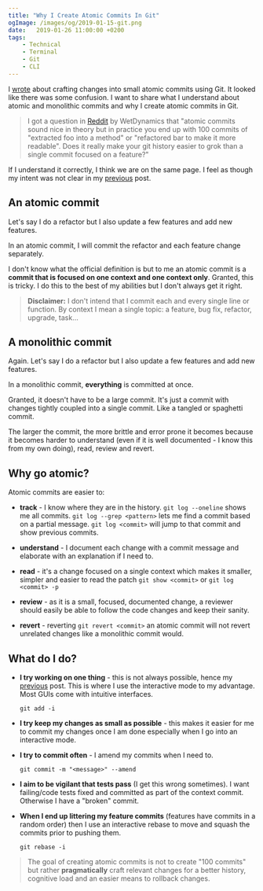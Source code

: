 ```yaml
---
title: "Why I Create Atomic Commits In Git"
ogImage: /images/og/2019-01-15-git.png
date:   2019-01-26 11:00:00 +0200
tags:
    - Technical
    - Terminal
    - Git
    - CLI
---
```


I
[wrote](/blog/how-to-craft-your-changes-into-small-atomic-commits-using-git)
about crafting changes into small atomic commits using Git.
It looked like there was some confusion. I want to share
what I understand about atomic and monolithic commits and why I create atomic
commits in Git.

> I got a question in
> [Reddit](https://www.reddit.com/r/programming/comments/agxi5o/how_to_craft_your_changes_into_small_atomic/)
> by WetDynamics that "atomic commits sound nice in theory but in
> practice you end up with 100 commits of "extracted foo into a
> method" or "refactored bar to make it more readable". Does it
> really make your git history easier to grok than a single commit
> focused on a feature?"

If I understand it correctly, I think we are on the same
page. I feel as though my intent was not clear in my
[previous](/blog/how-to-craft-your-changes-into-small-atomic-commits-using-git)
post.

## An atomic commit
Let's say I do a refactor but I also update a few features and add new
features.

In an atomic commit, I will commit the refactor and each feature change
separately.

I don't know what the official definition is but to me an atomic commit is a **commit that is focused
on one context and one context only**. Granted, this is tricky. I do this to the best of
my abilities but I don't always get it right.

> **Disclaimer:** I don't intend that I commit each and every single line
> or function. By context I mean a single topic: a feature, bug fix,
> refactor, upgrade, task...

## A monolithic commit
Again. Let's say I do a refactor but I also update a few features and add new
features.

In a monolithic commit, **everything** is committed at once.

Granted, it doesn't have to be a large commit. It's just a commit with changes
tightly coupled into a single commit. Like a tangled or
spaghetti commit.

The larger the commit, the more brittle and error prone it becomes because it
becomes harder to understand (even if it is well documented - I know this from
my own doing), read, review and revert.

## Why go atomic?

Atomic commits are easier to:
* **track** - I know where they are in the history. `git log --oneline`
  shows me all commits. `git log --grep <pattern>` lets me find a commit based
  on a partial message. `git log <commit>` will jump to that commit and
  show previous commits.

* **understand** - I document each change with a commit message and elaborate
  with an explanation if I need to.

* **read** - it's a change focused on a single context which makes it smaller,
  simpler and easier to read the patch `git show <commit>` or `git log <commit> -p`

* **review** - as it is a small, focused, documented change, a reviewer should
  easily be able to follow the code changes and keep their sanity.

* **revert** - reverting `git revert <commit>` an atomic commit will not revert
  unrelated changes like a monolithic commit would.

## What do I do?

* **I try working on one thing** - this is not always possible, hence my
  [previous](/blog/how-to-craft-your-changes-into-small-atomic-commits-using-git)
  post. This is where I use the interactive mode to my advantage. Most GUIs come with
  intuitive interfaces.

  `git add -i`

* **I try keep my changes as small as possible** - this makes it easier for me to
  commit my changes once I am done especially when I go into an interactive mode.

* **I try to commit often** - I amend my commits when I need to.

  `git commit -m "<message>" --amend`

* **I aim to be vigilant that tests pass** (I get this wrong sometimes). I want
  failing/code tests fixed and committed as part of the context commit. Otherwise
  I have a "broken" commit.

* **When I end up littering my feature commits** (features have
  commits in a random order) then I use an interactive rebase to move and
  squash the commits prior to pushing them.

  `git rebase -i`

> The goal of creating atomic commits is not to create "100 commits" but
> rather **pragmatically** craft relevant changes for a better history,
> cognitive load and an easier means to rollback changes.

